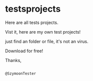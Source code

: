 # testsprojects
Here are all tests projects.

Vist it, here are my own test projects!

just find an folder or file, it's not an virus.

Download for free!

Thanks,
                                                                                          
                                                                                         @SzymoonTester
